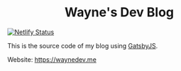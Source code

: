 <h1 align="center">
  Wayne's Dev Blog
</h1>

[![Netlify Status](https://api.netlify.com/api/v1/badges/d0d65788-7de9-4383-9db6-7d19abaaf97b/deploy-status)](https://app.netlify.com/sites/waynedev/deploys)

This is the source code of my blog using [GatsbyJS](https://www.gatsbyjs.org/).

Website: https://waynedev.me


